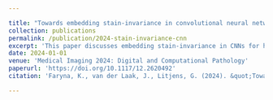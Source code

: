 ```yaml
---

title: "Towards embedding stain-invariance in convolutional neural networks for H&E-stained histopathology"
collection: publications
permalink: /publication/2024-stain-invariance-cnn
excerpt: 'This paper discusses embedding stain-invariance in CNNs for histopathology.'
date: 2024-01-01
venue: 'Medical Imaging 2024: Digital and Computational Pathology'
paperurl: 'https://doi.org/10.1117/12.2620492'
citation: 'Faryna, K., van der Laak, J., Litjens, G. (2024). &quot;Towards embedding stain-invariance in convolutional neural networks for H&E-stained histopathology.&quot; <i>Medical Imaging 2024: Digital and Computational Pathology</i>. Vol. 12933, pp. 16–19.'

---
```


